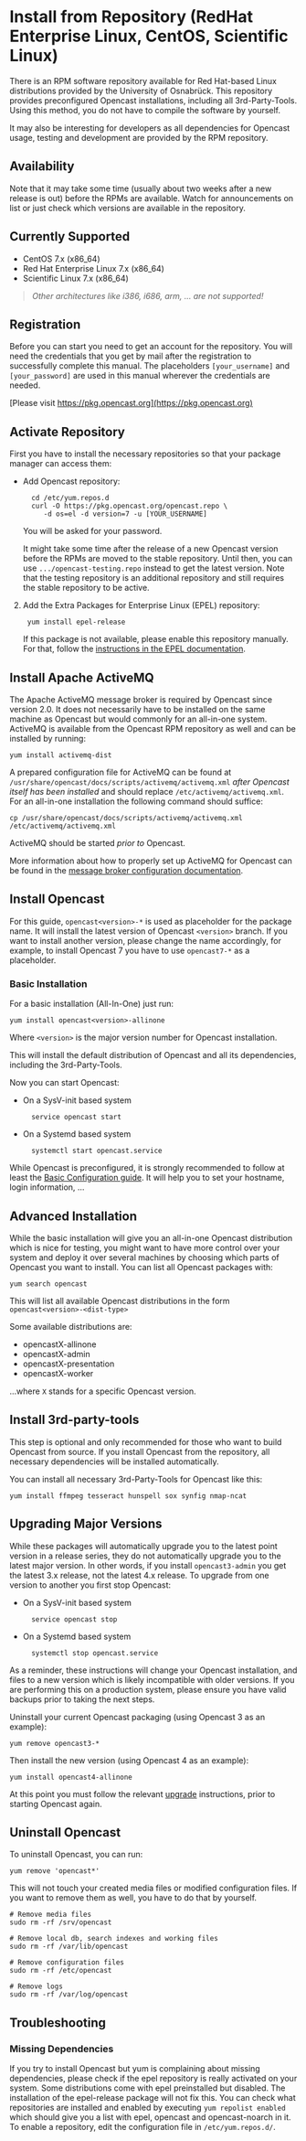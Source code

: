 Install from Repository (RedHat Enterprise Linux, CentOS, Scientific Linux)
===========================================================================

There is an RPM software repository available for Red Hat-based Linux distributions provided by the University of
Osnabrück. This repository provides preconfigured Opencast installations, including all 3rd-Party-Tools. Using this
method, you do not have to compile the software by yourself.

It may also be interesting for developers as all dependencies for Opencast usage, testing and development are provided
by the RPM repository.


Availability
------------

Note that it may take some time (usually about two weeks after a new release is out) before the RPMs are available.
Watch for announcements on list or just check which versions are available in the repository.


Currently Supported
-------------------

* CentOS 7.x (x86\_64)
* Red Hat Enterprise Linux 7.x (x86\_64)
* Scientific Linux 7.x (x86\_64)

> *Other architectures like i386, i686, arm, … are not supported!*


Registration
------------

Before you can start you need to get an account for the repository. You will need the credentials that you get by mail
after the registration to successfully complete this manual. The placeholders `[your_username]` and `[your_password]`
are used in this manual wherever the credentials are needed.

[Please visit https://pkg.opencast.org](https://pkg.opencast.org)


Activate Repository
-------------------

First you have to install the necessary repositories so that your package manager can access them:

* Add Opencast repository:

        cd /etc/yum.repos.d
        curl -O https://pkg.opencast.org/opencast.repo \
           -d os=el -d version=7 -u [YOUR_USERNAME]

    You will be asked for your password.

    It might take some time after the release of a new Opencast version before the RPMs are moved to the stable
    repository. Until then, you can use `.../opencast-testing.repo` instead to get the latest version. Note that the
    testing repository is an additional repository and still requires the stable repository to be active.

2. Add the Extra Packages for Enterprise Linux (EPEL) repository:

        yum install epel-release

    If this package is not available, please enable this repository manually. For that, follow the [instructions in the
    EPEL documentation](https://fedoraproject.org/wiki/EPEL#How_can_I_use_these_extra_packages.3F).


Install Apache ActiveMQ
-----------------------

The Apache ActiveMQ message broker is required by Opencast since version 2.0. It does not necessarily have to be
installed on the same machine as Opencast but would commonly for an all-in-one system. ActiveMQ is available from the
Opencast RPM repository as well and can be installed by running:

    yum install activemq-dist

A prepared configuration file for ActiveMQ can be found at `/usr/share/opencast/docs/scripts/activemq/activemq.xml`
*after Opencast itself has been installed* and should replace `/etc/activemq/activemq.xml`. For an all-in-one
installation the following command should suffice:

    cp /usr/share/opencast/docs/scripts/activemq/activemq.xml /etc/activemq/activemq.xml

ActiveMQ should be started *prior to* Opencast.

More information about how to properly set up ActiveMQ for Opencast can be found in the [message broker configuration
documentation](../configuration/message-broker.md).


Install Opencast
------------------

For this guide, `opencast<version>-*` is used as placeholder for the package name. It will install the latest version
of Opencast `<version>` branch. If you want to install another version, please change the name accordingly,
for example, to install Opencast 7 you have to use `opencast7-*` as a placeholder.


### Basic Installation

For a basic installation (All-In-One) just run:

    yum install opencast<version>-allinone

Where `<version>` is the major version number for Opencast installation.

This will install the default distribution of Opencast and all its dependencies, including the 3rd-Party-Tools.

Now you can start Opencast:

* On a SysV-init based system

        service opencast start

* On a Systemd based system

        systemctl start opencast.service

While Opencast is preconfigured, it is strongly recommended to follow at least the [Basic Configuration
guide](../configuration/basic.md). It will help you to set your hostname, login information, …


Advanced Installation
---------------------

While the basic installation will give you an all-in-one Opencast distribution which is nice for testing, you might
want to have more control over your system and deploy it over several machines by choosing which parts of Opencast you
want to install. You can list all Opencast packages with:

    yum search opencast

This will list all available Opencast distributions in the form `opencast<version>-<dist-type>`

Some available distributions are:

* opencastX-allinone
* opencastX-admin
* opencastX-presentation
* opencastX-worker

…where `X` stands for a specific Opencast version.


Install 3rd-party-tools
-----------------------

This step is optional and only recommended for those who want to build Opencast from source. If you install Opencast
from the repository, all necessary dependencies will be installed automatically.

You can install all necessary 3rd-Party-Tools for Opencast like this:

    yum install ffmpeg tesseract hunspell sox synfig nmap-ncat


Upgrading Major Versions
------------------------

While these packages will automatically upgrade you to the latest point version in a release series, they do not
automatically upgrade you to the latest major version. In other words, if you install `opencast3-admin` you get the
latest 3.x release, not the latest 4.x release. To upgrade from one version to another you first stop Opencast:

* On a SysV-init based system

        service opencast stop

* On a Systemd based system

        systemctl stop opencast.service

As a reminder, these instructions will change your Opencast installation, and files to a new version which is likely
incompatible with older versions. If you are performing this on a production system, please ensure you have valid
backups prior to taking the next steps.

Uninstall your current Opencast packaging (using Opencast 3 as an example):

    yum remove opencast3-*

Then install the new version (using Opencast 4 as an example):

    yum install opencast4-allinone

At this point you must follow the relevant [upgrade](../upgrade.md) instructions, prior to starting Opencast again.

Uninstall Opencast
--------------------

To uninstall Opencast, you can run:

    yum remove 'opencast*'

This will not touch your created media files or modified configuration files.  If you want to remove them as well, you
have to do that by yourself.

    # Remove media files
    sudo rm -rf /srv/opencast

    # Remove local db, search indexes and working files
    sudo rm -rf /var/lib/opencast

    # Remove configuration files
    sudo rm -rf /etc/opencast

    # Remove logs
    sudo rm -rf /var/log/opencast


Troubleshooting
---------------

### Missing Dependencies

If you try to install Opencast but yum is complaining about missing dependencies, please check if the epel repository is
really activated on your system. Some distributions come with epel preinstalled but disabled. The installation of the
epel-release package will not fix this. You can check what repositories are installed and enabled by executing `yum
repolist enabled` which should give you a list with epel, opencast and opencast-noarch in it. To enable a repository,
edit the configuration file in `/etc/yum.repos.d/`.
